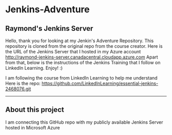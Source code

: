 # Jenkins-Adventure

## Raymond's Jenkins Server
Hello, thank you for looking at my Jenkin's Adventure Repository. This repository is cloned from the original repo from the course creator.
Here is the URL of the Jenkins Server that I hosted in my Azure account http://raymond-jenkins-server.canadacentral.cloudapp.azure.com
Apart from that, below is the instructions of the Jenkins Training that I follow on LinkedIn Learning. Enjoy! :)

I am following the course from LinkedIn Learning to help me understand
Here is the repo: https://github.com/LinkedInLearning/essential-jenkins-2468076.git

----

## About this project

I am connecting this GitHub repo with my publicly available Jenkins Server hosted in Microsoft Azure

